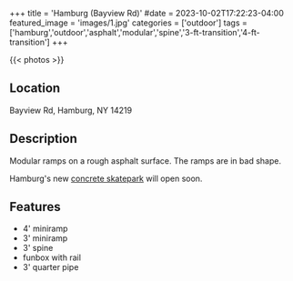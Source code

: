 +++
title = 'Hamburg (Bayview Rd)'
#date = 2023-10-02T17:22:23-04:00
featured_image = 'images/1.jpg'
categories = ['outdoor']
tags = ['hamburg','outdoor','asphalt','modular','spine','3-ft-transition','4-ft-transition']
+++

{{< photos >}}

## Location

Bayview Rd, Hamburg, NY 14219

## Description

Modular ramps on a rough asphalt surface. The ramps are in bad shape.

Hamburg's new [concrete skatepark](/skateparks/hamburg) will open soon.

## Features

- 4' miniramp
- 3' miniramp
- 3' spine
- funbox with rail
- 3' quarter pipe


